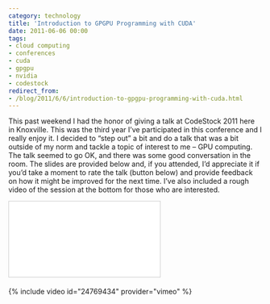 ```yaml
---
category: technology
title: 'Introduction to GPGPU Programming with CUDA'
date: 2011-06-06 00:00
tags:
- cloud computing
- conferences
- cuda
- gpgpu
- nvidia
- codestock
redirect_from:
- /blog/2011/6/6/introduction-to-gpgpu-programming-with-cuda.html
---
```

This past weekend I had the honor of giving a talk at CodeStock 2011 here in Knoxville. This was the third year I’ve participated in this conference and I really enjoy it. I decided to “step out” a bit and do a talk that was a bit outside of my norm and tackle a topic of interest to me – GPU computing. The talk seemed to go OK, and there was some good conversation in the room. The slides are provided below and, if you attended, I’d appreciate it if you’d take a moment to rate the talk (button below) and provide feedback on how it might be improved for the next time. I’ve also included a rough video of the session at the bottom for those who are interested.

<div class="embed-container">
  <iframe src="//www.slideshare.net/slideshow/embed_code/8216623" frameborder="0" marginwidth="0" marginheight="0"
    scrolling="no" style="border:1px solid #CCC; border-width:1px; margin-bottom:5px; max-width: 100%;" allowfullscreen>
  </iframe>
</div>

{% include video id="24769434" provider="vimeo" %}
